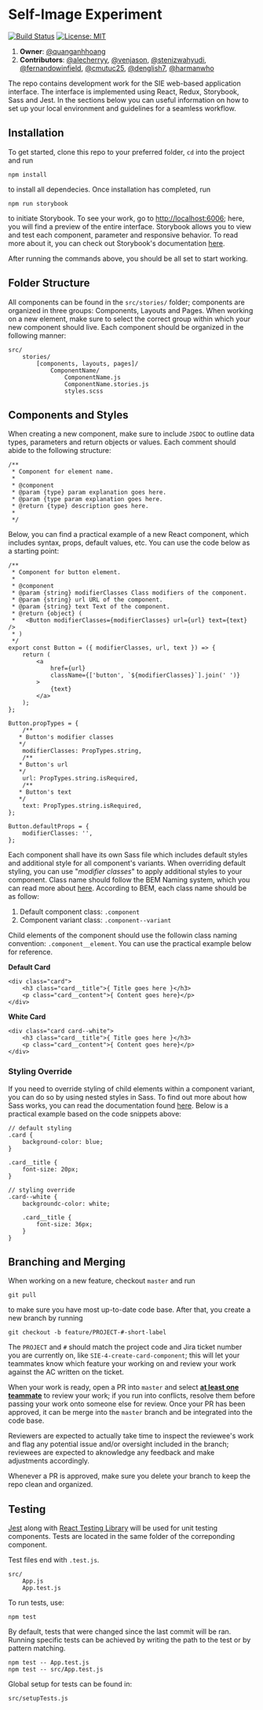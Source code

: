 # Self-Image Experiment
[![Build Status](https://travis-ci.com/neu-self-image-experiments/sie-firebase.svg?branch=master)](https://github.com/neu-self-image-experiments/sie-firebase)
[![License: MIT](https://img.shields.io/badge/License-MIT-yellow.svg)](https://opensource.org/licenses/MIT)

1. __Owner__: [@quanganhhoang](https://github.com/quanganhhoang)
2. __Contributors__: [@alecherryy](https://github.com/alecherryy), [@venjason](https://github.com/venjason), [@stenizwahyudi](https://github.com/stenizwahyudi), [@fernandowinfield](https://github.com/fernandowinfield), [@cmutuc25](https://github.com/cmutuc25), [@denglish7](https://github.com/denglish7), [@harmanwho](https://github.com/harmanwho)

The repo contains development work for the SIE web-based application interface. The interface is implemented using React, Redux, Storybook, Sass and Jest. In the sections below you can useful information on how to set up your local environment and guidelines for a seamless workflow.

## Installation
To get started, clone this repo to your preferred folder, `cd` into the project and run
```
npm install
```
to install all dependecies. Once installation has completed, run 
```
npm run storybook
```
to initiate Storybook. To see your work, go to [http://localhost:6006](http://localhost:6006); here, you will find a preview of the entire interface. Storybook allows you to view and test each component, parameter and responsive behavior. To read more about it, you can check out Storybook's documentation [here](https://storybook.js.org/docs/react/get-started/introduction).

After running the commands above, you should be all set to start working.

## Folder Structure
All components can be found in the `src/stories/` folder; components are organized in three groups: Components, Layouts and Pages. When working on a new element, make sure to select the correct group within which your new component should live. Each component should be organized in the following manner:
```
src/
    stories/
        [components, layouts, pages]/
            ComponentName/
                ComponentName.js
                ComponentName.stories.js
                styles.scss
```

## Components and Styles
When creating a new component, make sure to include `JSDOC` to outline data types, parameters and return objects or values. Each comment should abide to the following structure:
```
/**
 * Component for element name.
 *
 * @component
 * @param {type} param explanation goes here.
 * @param {type param explanation goes here.
 * @return {type} description goes here.
 *
 */
```
Below, you can find a practical example of a new React component, which includes syntax, props, default values, etc. You can use the code below as a starting point:
```
/**
 * Component for button element.
 *
 * @component
 * @param {string} modifierClasses Class modifiers of the component.
 * @param {string} url URL of the component.
 * @param {string} text Text of the component.
 * @return {object} (
 *   <Button modifierClasses={modifierClasses} url={url} text={text} />
 * )
 */
export const Button = ({ modifierClasses, url, text }) => {
    return (
        <a
            href={url}
            className={['button', `${modifierClasses}`].join(' ')}
        >
            {text}
        </a>
    );
};

Button.propTypes = {
    /**
   * Button's modifier classes
   */
    modifierClasses: PropTypes.string,
    /**
   * Button's url
   */
    url: PropTypes.string.isRequired,
    /**
   * Button's text
   */
    text: PropTypes.string.isRequired,
};

Button.defaultProps = {
    modifierClasses: '',
};
```
Each component shall have its own Sass file which includes default styles and additional style for all component's variants. When overriding default styling, you can use "_modifier classes_" to apply additional styles to your component. Class name should follow the BEM Naming system, which you can read more about [here](http://getbem.com/naming/). According to BEM, each class name should be as follow:

1. Default component class: `.component`
2. Component variant class: `.component--variant`

Child elements of the component should use the followin class naming convention: `.component__element`. You can use the practical example below for reference.

__Default Card__
```
<div class="card">
    <h3 class="card__title">{ Title goes here }</h3>
    <p class="card__content">{ Content goes here}</p>
</div>
```
__White Card__
```
<div class="card card--white">
    <h3 class="card__title">{ Title goes here }</h3>
    <p class="card__content">{ Content goes here}</p>
</div>
```
### Styling Override
If you need to override styling of child elements within a component variant, you can do so by using nested styles in Sass. To find out more about how Sass works, you can read the documentation found [here](https://sass-lang.com/documentation). Below is a practical example based on the code snippets above:
```
// default styling
.card {
    background-color: blue;
}

.card__title {
    font-size: 20px;
}

// styling override
.card--white {
    backgroundc-color: white;

    .card__title {
        font-size: 36px;
    }
}
```
## Branching and Merging
When working on a new feature, checkout `master` and run
```
git pull
```
to make sure you have most up-to-date code base. After that, you create a new branch by running
```
git checkout -b feature/PROJECT-#-short-label
```
The `PROJECT` and `#` should match the project code and Jira ticket number you are currently on, like `SIE-4-create-card-component`; this will let your teammates know which feature your working on and review your work against the AC written on the ticket.

When your work is ready, open a PR into `master` and select __<u>at least one teammate</u>__ to review your work; if you run into conflicts, resolve them before passing your work onto someone else for review. Once your PR has been approved, it can be merge into the `master` branch and be integrated into the code base.

Reviewers are expected to actually take time to inspect the reviewee's work and flag any potential issue and/or oversight included in the branch; reviewees are expected to aknowledge any feedback and make adjustments accordingly.

Whenever a PR is approved, make sure you delete your branch to keep the repo clean and organized.

## Testing
[Jest](https://jestjs.io/docs/en/getting-started) along with [React Testing Library](https://testing-library.com/docs/react-testing-library/intro/) will be used for unit testing components. Tests are located in the same folder of the correponding component.

Test files end with `.test.js`.

```
src/
    App.js
    App.test.js
```
To run tests, use:
```
npm test
```
By default, tests that were changed since the last commit will be ran. Running specific tests can be achieved by writing the path to the test or by pattern matching.
```
npm test -- App.test.js
npm test -- src/App.test.js
```
Global setup for tests can be found in:
```
src/setupTests.js
```